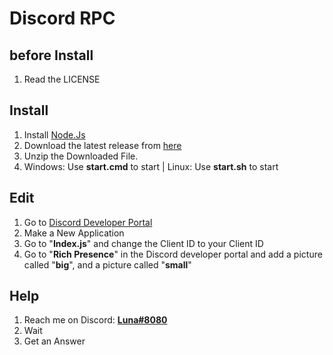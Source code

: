 # Discord RPC

## before Install
1. Read the LICENSE

## Install
1. Install [Node.Js](https://nodejs.org/en/)
2. Download the latest release from [here](https://github.com/Luna-devv/Discord-RPC/releases/tag/discontinued)
3. Unzip the Downloaded File.
4. Windows: Use **start.cmd** to start | Linux: Use **start.sh** to start


## Edit
1. Go to [Discord Developer Portal](https://discord.com/developers/applications)
2. Make a New Application
3. Go to "**Index.js**" and change the Client ID to your Client ID
4. Go to "**Rich Presence**" in the Discord developer portal and add a picture called "**big**", and a picture called "**small**"


## Help
1. Reach me on Discord: **[Luna#8080](https://discord.com/users/821472922140803112)**
2. Wait
3. Get an Answer
